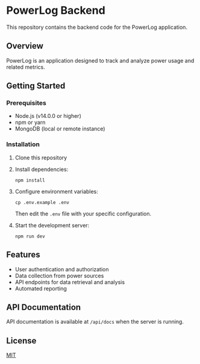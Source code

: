 # PowerLog Backend

This repository contains the backend code for the PowerLog application.

## Overview

PowerLog is an application designed to track and analyze power usage and related metrics.

## Getting Started

### Prerequisites

- Node.js (v14.0.0 or higher)
- npm or yarn
- MongoDB (local or remote instance)

### Installation

1. Clone this repository
2. Install dependencies:
   ```
   npm install
   ```
3. Configure environment variables:
   ```
   cp .env.example .env
   ```
   Then edit the `.env` file with your specific configuration.

4. Start the development server:
   ```
   npm run dev
   ```

## Features

- User authentication and authorization
- Data collection from power sources
- API endpoints for data retrieval and analysis
- Automated reporting

## API Documentation

API documentation is available at `/api/docs` when the server is running.

## License

[MIT](LICENSE)
